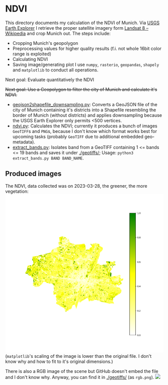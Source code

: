 # NDVI #
This directory documents my calculation of the NDVI of Munich. Via [USGS Earth Explorer](https://earthexplorer.usgs.gov/) I retrieve the proper satellite imagery form [Landsat 8 – Wikipedia](https://en.wikipedia.org/wiki/Landsat_8) and crop Munich out. The steps include:
  - Cropping Munich's geopolygon 
  - Preprocessing values for higher quality results (f.i. not whole 16bit color range is exploited)
  - Calculating NDVI
  - Saving image/generating plot
I use `numpy`, `rasterio`, `geopandas`, `shapely` and `matplotlib` to conduct all operations.

Next goal: Evaluate quantitatively the NDVI

~~Next goal: Use a Geopolygon to filter the city of Munich and calculate it's NDVI.~~


- [geojson2shapefile_downsampling.py](./geojson2shapefile_downsampling.py): Converts a GeoJSON file of the city of Munich containing it's districts into a Shapefile resembling the border of Munich (without districts) and applies downsampling because the USGS Earth Explorer only permits <500 vertices.
- [ndvi.py](./ndvi.py): Calculates the NDVI; currently it produces a bunch of images `GeoTIFF`s and `PNG`s, because I don't know which format works best for upcoming tasks (probably `GeoTIFF` due to additional embedded geo-metadata).
- [extract_bands.py](./extract_bands.py): Isolates band from a GeoTIFF containing 1 <= bands <= 19 bands and saves it under [./geotiffs/](./geotiffs/); Usage: `python3 extract_bands.py BAND BAND_NAME`.

## Produced images
The NDVI, data collected was on 2023-03-28, the greener, the more vegetation:
![](./USGS/image_working_dir/NDVI/out/ndvi-whylgn-legend.png)
(`matplotlib`'s scaling of the image is lower than the original file. I don't know why and how to fit to it's original dimensions.)

There is also a RGB image of the scene but GitHub doesn't embed the file and I don't know why. Anyway, you can find it in [./geotiffs/](./geotiffs/) (as `rgb.png`).
![](./geotiffs/rgb.tiff)
